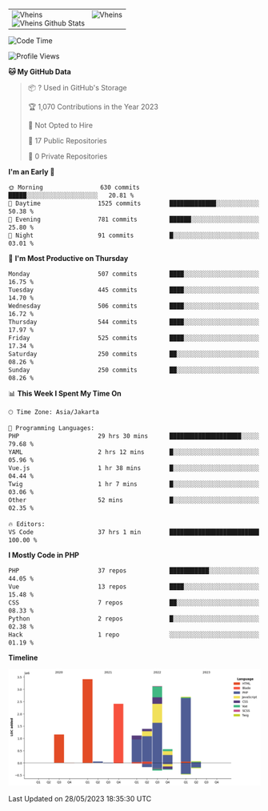 <table>
  <tr>
    <td valign="top">
      <img src="https://github-readme-streak-stats.herokuapp.com/?user=Vheins&" alt="Vheins" /><br/>
      <img src="https://github-readme-stats.vercel.app/api?username=vheins&count_private=true&show_icons=true" alt="Vheins Github Stats">
    </td>
    <td valign="top">
      <img src="https://github-readme-stats.vercel.app/api/top-langs/?username=Vheins&count_private=true" alt="Vheins" /><br/>
    </td>
  </tr>
</table>

<!--START_SECTION:waka-->
![Code Time](http://img.shields.io/badge/Code%20Time-232%20hrs%203%20mins-blue)

![Profile Views](http://img.shields.io/badge/Profile%20Views-0-blue)

**🐱 My GitHub Data** 

> 📦 ? Used in GitHub's Storage 
 > 
> 🏆 1,070 Contributions in the Year 2023
 > 
> 🚫 Not Opted to Hire
 > 
> 📜 17 Public Repositories 
 > 
> 🔑 0 Private Repositories 
 > 
**I'm an Early 🐤** 

```text
🌞 Morning                630 commits         █████░░░░░░░░░░░░░░░░░░░░   20.81 % 
🌆 Daytime                1525 commits        █████████████░░░░░░░░░░░░   50.38 % 
🌃 Evening                781 commits         ██████░░░░░░░░░░░░░░░░░░░   25.80 % 
🌙 Night                  91 commits          █░░░░░░░░░░░░░░░░░░░░░░░░   03.01 % 
```
📅 **I'm Most Productive on Thursday** 

```text
Monday                   507 commits         ████░░░░░░░░░░░░░░░░░░░░░   16.75 % 
Tuesday                  445 commits         ████░░░░░░░░░░░░░░░░░░░░░   14.70 % 
Wednesday                506 commits         ████░░░░░░░░░░░░░░░░░░░░░   16.72 % 
Thursday                 544 commits         ████░░░░░░░░░░░░░░░░░░░░░   17.97 % 
Friday                   525 commits         ████░░░░░░░░░░░░░░░░░░░░░   17.34 % 
Saturday                 250 commits         ██░░░░░░░░░░░░░░░░░░░░░░░   08.26 % 
Sunday                   250 commits         ██░░░░░░░░░░░░░░░░░░░░░░░   08.26 % 
```


📊 **This Week I Spent My Time On** 

```text
🕑︎ Time Zone: Asia/Jakarta

💬 Programming Languages: 
PHP                      29 hrs 30 mins      ████████████████████░░░░░   79.68 % 
YAML                     2 hrs 12 mins       █░░░░░░░░░░░░░░░░░░░░░░░░   05.96 % 
Vue.js                   1 hr 38 mins        █░░░░░░░░░░░░░░░░░░░░░░░░   04.44 % 
Twig                     1 hr 7 mins         █░░░░░░░░░░░░░░░░░░░░░░░░   03.06 % 
Other                    52 mins             █░░░░░░░░░░░░░░░░░░░░░░░░   02.35 % 

🔥 Editors: 
VS Code                  37 hrs 1 min        █████████████████████████   100.00 % 
```

**I Mostly Code in PHP** 

```text
PHP                      37 repos            ███████████░░░░░░░░░░░░░░   44.05 % 
Vue                      13 repos            ████░░░░░░░░░░░░░░░░░░░░░   15.48 % 
CSS                      7 repos             ██░░░░░░░░░░░░░░░░░░░░░░░   08.33 % 
Python                   2 repos             █░░░░░░░░░░░░░░░░░░░░░░░░   02.38 % 
Hack                     1 repo              ░░░░░░░░░░░░░░░░░░░░░░░░░   01.19 % 
```



**Timeline**

![Lines of Code chart](https://raw.githubusercontent.com/vheins/vheins/main/assets/bar_graph.png)


 Last Updated on 28/05/2023 18:35:30 UTC
<!--END_SECTION:waka-->
